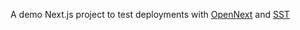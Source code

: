 A demo Next.js project to test deployments with [OpenNext](https://opennext.js.org/) and [SST](https://sst.dev/) 